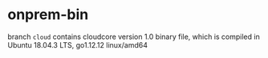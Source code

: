 # onprem-bin
branch `cloud` contains cloudcore version 1.0 binary file,
which is compiled in Ubuntu 18.04.3 LTS, go1.12.12 linux/amd64
